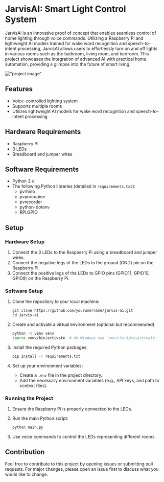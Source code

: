 # JarvisAI: Smart Light Control System

JarvisAI is an innovative proof of concept that enables seamless control of home lighting through voice commands. Utilizing a Raspberry Pi and lightweight AI models trained for wake word recognition and speech-to-intent processing, JarvisAI allows users to effortlessly turn on and off lights in various rooms such as the bathroom, living room, and bedroom. This project showcases the integration of advanced AI with practical home automation, providing a glimpse into the future of smart living.

!["project image"](images/image.jpg)

## Features

- Voice-controlled lighting system
- Supports multiple rooms
- Utilizes lightweight AI models for wake word recognition and speech-to-intent processing

## Hardware Requirements

- Raspberry Pi
- 3 LEDs
- Breadboard and jumper wires

## Software Requirements

- Python 3.x
- The following Python libraries (detailed in `requirements.txt`):
  - pvrhino
  - pvporcupine
  - pvrecorder
  - python-dotenv
  - RPi.GPIO

## Setup

### Hardware Setup

1. Connect the 3 LEDs to the Raspberry Pi using a breadboard and jumper wires.
2. Connect the negative legs of the LEDs to the ground (GND) pin on the Raspberry Pi.
3. Connect the positive legs of the LEDs to GPIO pins (GPIO11, GPIO10, GPIO9) on the Raspberry Pi.

### Software Setup

1. Clone the repository to your local machine:

    ```bash
    git clone https://github.com/yourusername/jarvis-ai.git
    cd jarvis-ai
    ```

2. Create and activate a virtual environment (optional but recommended):

    ```bash
    python -m venv venv
    source venv/bin/activate  # On Windows use `venv\Scripts\activate`
    ```

3. Install the required Python packages:

    ```bash
    pip install -r requirements.txt
    ```

4. Set up your environment variables:

    - Create a `.env` file in the project directory.
    - Add the necessary environment variables (e.g., API keys, and path to context files).

### Running the Project

1. Ensure the Raspberry Pi is properly connected to the LEDs.
2. Run the main Python script:

    ```bash
    python main.py
    ```

3. Use voice commands to control the LEDs representing different rooms.

## Contribution

Feel free to contribute to this project by opening issues or submitting pull requests. For major changes, please open an issue first to discuss what you would like to change.
